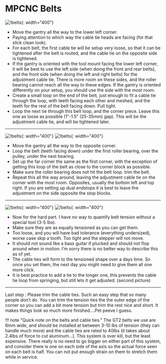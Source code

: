 # MPCNC Belts

![!belts](https://www.v1engineering.com/wp-content/uploads/2016/09/IMG_20160825_172016.jpg){: width="400"}

- Move the gantry all the way to the lower left corner.
- Paying attention to which way the cable tie heads are facing (for that slick clean look).
- For each belt, the first cable tie will be setup very loose, so that it can be tightened after the belt is routed, and the cable tie on the opposite side is tightened.
- If the gantry is oriented with the tool mount facing the lower left corner, it will be best to use the left side (when doing the front and rear belts), and the front side (when doing the left and right belts) for the adjustment cable tie.  There is more room on these sides, and the roller bearing cannot reach all the way to these edges.  If the gantry is oriented differently on your setup, you should use the side with the most room.
- Create a small loop on the end of the belt, just enough to fit a cable tie through the loop, with teeth facing each other and meshed, and the teeth for the rest of the belt facing down. Pull tight.
- Loop the next tie through this belt loop, and the corner piece. Leave this one as loose as possible (1″-1.5″ (25-35mm) gap).  This will be the adjustment cable tie, and will be tightened later.
---

![!belts](https://www.v1engineering.com/wp-content/uploads/2016/09/IMG_20160825_172124.jpg){: width="400"}
![!belts](https://www.v1engineering.com/wp-content/uploads/2016/09/IMG_20160825_172304.jpg){: width="400"}

- Move the gantry all the way to the opposite corner.
- Loop the belt (teeth facing down) under the first roller bearing, over the pulley, under the nest bearing.
- Set up the far corner the same as the first corner, with the exception of getting this loop of the belt as close to the corner block as possible.
- Make sure the roller bearing does not hit the belt loop. trim the belt.
- Repeat this all the way around, leaving the adjustment cable tie on the corner with the most room.
Opposites, usually the bottom left and top right. If you are setting up dual endstops it is best to
leave the adjustment on the side opposite the stop blocks.

---

![!belts](https://www.v1engineering.com/wp-content/uploads/2017/07/IMG_20170712_091954.jpg){: width="400"}
![!belts](https://www.v1engineering.com/wp-content/uploads/2017/07/IMG_20170712_092018.jpg){: width="400"}

- Now for the hard part. I have no way to quantify belt tension without a special tool (3-5 lbs).
- Make sure they are as equally tensioned as you can get them.
- Too loose, and you will have bad tolerance (everything undersized), worse case skip a tooth. Too
tight and the stepper will not move.
- It should not sound like a bass guitar if plucked and should not flop around when in motion. I’m
sorry there is no better way to describe this as of yet.
- The cable ties will form to the tensioned shape over a days time. So once you set them, the next
    day you might need to give them all one more click.
- It is best practice to add a tie to the longer one, this prevents the cable tie loop from
springing, but still lets it get adjusted. (second picture)

---

Last step
:   Please trim the cable ties. Such an easy step that so many people don’t do. You can trim
the tension ties the the outer edge of the corner so you can add a bit more tension but trim the
rest nice and short. It makes things look so much more finished….Pet peeve I guess.

!!! note "Quick note on the belts and cable ties."
    The GT2 belts we use are 6mm wide, and should be installed at between 3-10 lbs of tension (they
    can handle much more) and the cable ties are rated to 40lbs (it takes about 2.4lbs of force to cut aluminum…).
    This system is over kill, but the least expensive. There really is no need to go bigger on either
    part of this system, and consider there is one on each side of the axis so the actual force seen on
    each belt is half. You can not put enough strain on them to stretch them while in service.

